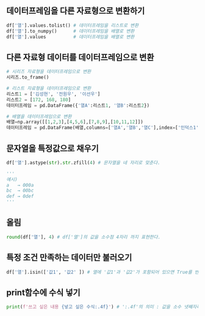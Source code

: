 ## 데이터프레임을 다른 자료형으로 변환하기
```Python
df['열'].values.tolist() # 데이터프레임을 리스트로 변환
df['열'].to_numpy()      # 데이터프레임을 배열로 변환
df['열'].values          # 데이터프레임을 배열로 변환
```

## 다른 자료형 데이터를 데이터프레임으로 변환
```Python
# 시리즈 자료형을 데이터프레임으로 변환
시리즈.to_frame()

# 리스트 자료형을 데이터프레임으로 변환
리스트1 = ['김성현', '전원우', '이선우']
리스트2 = [172, 168, 180]
데이터프레임 = pd.DataFrame({'열A':리스트1, '열B':리스트2})

# 배열을 데이터프레임으로 변환
배열=np.array([[1,2,3],[4,5,6],[7,8,9],[10,11,12]])
데이터프레임 = pd.DataFrame(배열,columns=['열A','열B','열C'],index=['인덕스1',인덱스2','인덱스3','인덱스4'])

```

## 문자열을 특정값으로 채우기
```Python
df['열'].astype(str).str.zfill(4) # 문자열을 네 자리로 맞춘다.

'''
예시)
a   → 000a
bc  → 00bc
def → 0def
'''
```

## 올림
```Python
round(df['열'], 4) # df['열']의 값을 소수점 4자리 까지 표현한다.
```


## 특정 조건 만족하는 데이터만 불러오기
```Python
df['열'].isin(['값1', '값2' ]) # 열에 '값1'과 '값2'가 포함되어 있으면 True를 반환, 없으면 False를 반환
```

## print함수에 수식 넣기
```Python
print(f'쓰고 싶은 내용 {넣고 싶은 수식:.4f}') # ':.4f'의 의미 : 값을 소수 넷째자리까지 표현한다
```


